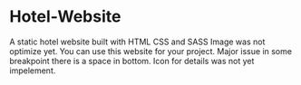 # Hotel-Website
A static hotel website built with HTML CSS and SASS
Image was not optimize yet. You can use this website for 
your project.
Major issue in some breakpoint there is a space in bottom.
Icon for details was not yet impelement.
